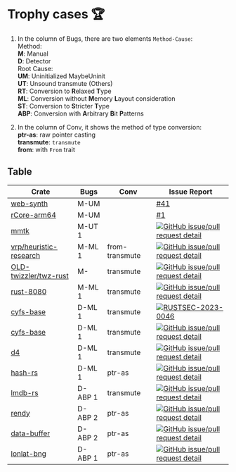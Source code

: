 # Trophy cases 🏆


1. In the column of Bugs, there are two elements `Method-Cause`:  
Method:  
**M**: Manual  
**D**: Detector  
Root Cause:  
**UM**: Uninitialized MaybeUninit  
**UT**: Unsound transmute (Others)  
**RT**: Conversion to **R**elaxed **T**ype  
**ML**: Conversion without **M**emory **L**ayout consideration  
**ST**: Conversion to **S**tricter **T**ype  
**ABP**: Conversion with **A**rbitrary **B**it **P**atterns

2. In the column of Conv, it shows the method of type conversion:  
**ptr-as**: raw pointer casting  
**transmute**: `transmute`  
**from**: with `From` trait


## Table
| Crate | Bugs | Conv | Issue Report |
| ----- | ---- | -------- | ------------ |
| [web-synth](https://github.com/Ameobea/web-synth) | M-UM | | [#41](https://github.com/Ameobea/web-synth/issues/41) |
| [rCore-arm64](https://github.com/rcore-os/rCore-Tutorial-v3-arm64) | M-UM | | [#1](https://github.com/rcore-os/rCore-Tutorial-v3-arm64/issues/1) |
| [mmtk](https://crates.io/crates/mmtk) | M-UT 1 | | [![GitHub issue/pull request detail](https://img.shields.io/github/issues/detail/state/mmtk/mmtk-core/825)](https://github.com/mmtk/mmtk-core/issues/825) |
| [vrp/heuristic-research](https://crates.io/crates/vrp-cli) | M-ML 1 | from-transmute | [![GitHub issue/pull request detail](https://img.shields.io/github/issues/detail/state/reinterpretcat/vrp/110)](https://github.com/reinterpretcat/vrp/issues/110) |
| [OLD-twizzler/twz-rust](https://github.com/twizzler-operating-system/OLD-twizzler) | M- | transmute | [![GitHub issue/pull request detail](https://img.shields.io/github/issues/detail/state/twizzler-operating-system/OLD-twizzler/9)](https://github.com/twizzler-operating-system/OLD-twizzler/issues/9) |
| [rust-8080](https://github.com/irevoire/rust-8080) | M-ML 1 | transmute | [![GitHub issue/pull request detail](https://img.shields.io/github/issues/detail/state/irevoire/rust-8080/16)](https://github.com/irevoire/rust-8080/issues/16) |
| [cyfs-base](https://crates.io/crates/cyfs-base) | D-ML 1 | transmute | [![RUSTSEC-2023-0046](https://img.shields.io/badge/RUSTSEC-2023--0046-blue?style=flat-square)](https://rustsec.org/advisories/RUSTSEC-2023-0046.html) |
| [cyfs-base](https://crates.io/crates/cyfs-base) | D-ML 1 | transmute | [![GitHub issue/pull request detail](https://img.shields.io/github/issues/detail/state/buckyos/CYFS/274)](https://github.com/buckyos/CYFS/issues/274) |
| [d4](https://crates.io/crates/d4) | D-ML 1 | transmute | [![GitHub issue/pull request detail](https://img.shields.io/github/issues/detail/state/38/d4-format/71)](https://github.com/38/d4-format/issues/71) |
| [hash-rs](https://crates.io/crates/hash-rs) | D-ML 1 | ptr-as | [![GitHub issue/pull request detail](https://img.shields.io/github/issues/detail/state/asukharev/hash-rs/2)](https://github.com/asukharev/hash-rs/issues/2) |
| [lmdb-rs](https://crates.io/crates/lmdb-rs) | D-ABP 1 | transmute | [![GitHub issue/pull request detail](https://img.shields.io/github/issues/detail/state/vhbit/lmdb-rs/67)](https://github.com/vhbit/lmdb-rs/issues/67) |
| [rendy](https://crates.io/crates/rendy/) | D-ABP 2 | ptr-as | [![GitHub issue/pull request detail](https://img.shields.io/github/issues/detail/state/amethyst/rendy/328)](https://github.com/amethyst/rendy/issues/328) |
| [data-buffer](https://crates.io/crates/data_buffer) | D-ABP 2 | ptr-as | [![GitHub issue/pull request detail](https://img.shields.io/github/issues/detail/state/elrnv/buffer/2)](https://github.com/elrnv/buffer/issues/2) |
| [lonlat-bng](https://crates.io/crates/lonlat_bng) | D-ABP 1 | ptr-as | [![GitHub issue/pull request detail](https://img.shields.io/github/issues/detail/state/urschrei/lonlat_bng/19)](https://github.com/urschrei/lonlat_bng/issues/19#issuecomment-1618461663) |
